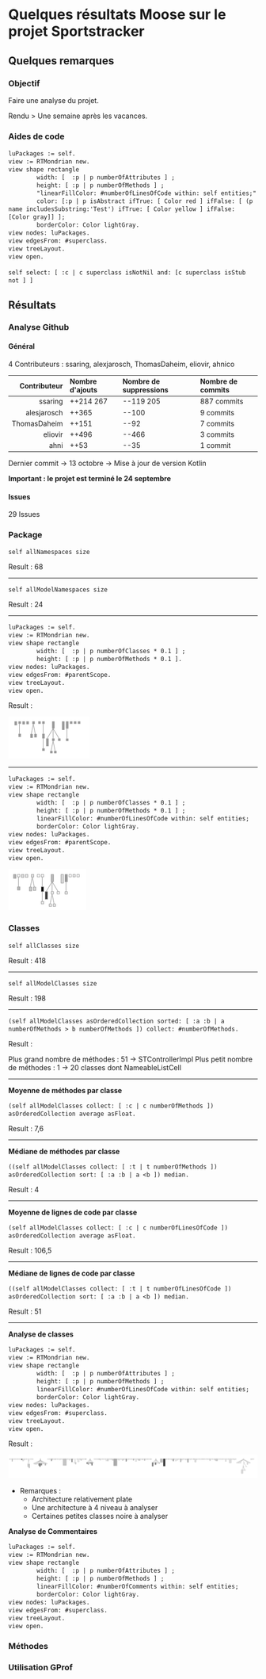 # Quelques résultats Moose sur le projet Sportstracker

## Quelques remarques

### Objectif

Faire une analyse du projet. 

Rendu > Une semaine après les vacances.





### Aides de code

``` console
luPackages := self.
view := RTMondrian new.
view shape rectangle
		width: [  :p | p numberOfAttributes ] ;
		height: [ :p | p numberOfMethods ] ;
		"linearFillColor: #numberOfLinesOfCode within: self entities;"
		color: [:p | p isAbstract ifTrue: [ Color red ] ifFalse: [ (p name includesSubstring:'Test') ifTrue: [ Color yellow ] ifFalse: [Color gray]] ];
		borderColor: Color lightGray.
view nodes: luPackages.
view edgesFrom: #superclass.
view treeLayout.
view open.

self select: [ :c | c superclass isNotNil and: [c superclass isStub not ] ]
```

## Résultats

### Analyse Github

#### Général

4 Contributeurs : ssaring, alexjarosch, ThomasDaheim, eliovir, ahnico

| Contributeur | Nombre d'ajouts | Nombre de suppressions | Nombre de commits |
| -----------: | :-------------- | :--------------------- | :---------------- |
| ssaring      |       ++214 267 |              --119 205 |       887 commits |
| alesjarosch  |           ++365 |                  --100 |         9 commits |
| ThomasDaheim |           ++151 |                   --92 |         7 commits |
| eliovir      |           ++496 |                  --466 |         3 commits |
| ahni         |            ++53 |                   --35 |          1 commit |

Dernier commit -> 13 octobre -> Mise à jour de version Kotlin

**Important : le projet est terminé le 24 septembre**

#### Issues

29 Issues

### Package 

``` console
self allNamespaces size
```

Result : 68

----

``` console
self allModelNamespaces size
```

Result : 24


----

``` console
luPackages := self.
view := RTMondrian new.
view shape rectangle
		width: [  :p | p numberOfClasses * 0.1 ] ;
		height: [ :p | p numberOfMethods * 0.1 ].
view nodes: luPackages.
view edgesFrom: #parentScope.
view treeLayout.
view open.
```

Result :

![Package 1](./Images/package1.png)

----

``` console
luPackages := self.
view := RTMondrian new.
view shape rectangle
		width: [  :p | p numberOfClasses * 0.1 ] ;
		height: [ :p | p numberOfMethods * 0.1 ] ;
		linearFillColor: #numberOfLinesOfCode within: self entities;
		borderColor: Color lightGray.
view nodes: luPackages.
view edgesFrom: #parentScope.
view treeLayout.
view open.
```

![Package 2](./Images/package2.png)

### Classes

``` console
self allClasses size
```

Result : 418

----

``` console
self allModelClasses size
```

Result : 198

----

``` console
(self allModelClasses asOrderedCollection sorted: [ :a :b | a numberOfMethods > b numberOfMethods ]) collect: #numberOfMethods.
```

Result :

Plus grand nombre de méthodes : 51 -> STControllerImpl
Plus petit nombre de méthodes : 1 -> 20 classes dont NameableListCell

----

**Moyenne de méthodes par classe**

``` console
(self allModelClasses collect: [ :c | c numberOfMethods ]) asOrderedCollection average asFloat.
```

Result : 7,6

----

**Médiane de méthodes par classe**

``` console
((self allModelClasses collect: [ :t | t numberOfMethods ]) asOrderedCollection sort: [ :a :b | a <b ]) median.
```

Result : 4

----

**Moyenne de lignes de code par classe**

``` console
(self allModelClasses collect: [ :c | c numberOfLinesOfCode ]) asOrderedCollection average asFloat.
```

Result : 106,5

----

**Médiane de lignes de code par classe**

``` console
((self allModelClasses collect: [ :t | t numberOfLinesOfCode ]) asOrderedCollection sort: [ :a :b | a <b ]) median.
```

Result : 51

----

**Analyse de classes**

``` console
luPackages := self.
view := RTMondrian new.
view shape rectangle
		width: [  :p | p numberOfAttributes ] ;
		height: [ :p | p numberOfMethods ] ;
		linearFillColor: #numberOfLinesOfCode within: self entities;
		borderColor: Color lightGray.
view nodes: luPackages.
view edgesFrom: #superclass.
view treeLayout.
view open.
```

Result : 

![Classe 1](./Images/classe1.png)

- Remarques :
    - Architecture relativement plate
    - Une architecture à 4 niveau à analyser
    - Certaines petites classes noire à analyser

**Analyse de Commentaires**

``` console
luPackages := self.
view := RTMondrian new.
view shape rectangle
		width: [  :p | p numberOfAttributes ] ;
		height: [ :p | p numberOfMethods ] ;
		linearFillColor: #numberOfComments within: self entities;
		borderColor: Color lightGray.
view nodes: luPackages.
view edgesFrom: #superclass.
view treeLayout.
view open.
```

### Méthodes

### Utilisation GProf